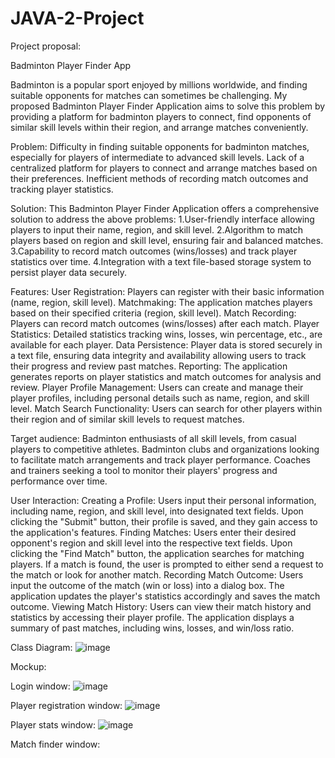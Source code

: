 # JAVA-2-Project

Project proposal:

Badminton Player Finder App

Badminton is a popular sport enjoyed by millions worldwide, and finding suitable opponents for matches can sometimes be challenging. My proposed Badminton Player Finder Application aims to solve this problem by providing a platform for badminton players to connect, find opponents of similar skill levels within their region, and arrange matches conveniently.

Problem:
Difficulty in finding suitable opponents for badminton matches, especially for players of intermediate to advanced skill levels.
Lack of a centralized platform for players to connect and arrange matches based on their preferences.
Inefficient methods of recording match outcomes and tracking player statistics.

Solution:
This Badminton Player Finder Application offers a comprehensive solution to address the above problems:
1.User-friendly interface allowing players to input their name, region, and skill level.
2.Algorithm to match players based on region and skill level, ensuring fair and balanced matches.
3.Capability to record match outcomes (wins/losses) and track player statistics over time.
4.Integration with a text file-based storage system to persist player data securely.

Features:
User Registration: Players can register with their basic information (name, region, skill level).
Matchmaking: The application matches players based on their specified criteria (region, skill level).
Match Recording: Players can record match outcomes (wins/losses) after each match.
Player Statistics: Detailed statistics tracking wins, losses, win percentage, etc., are available for each player.
Data Persistence: Player data is stored securely in a text file, ensuring data integrity and availability allowing users to track their progress and review past matches.
Reporting: The application generates reports on player statistics and match outcomes for analysis and review.
Player Profile Management: Users can create and manage their player profiles, including personal details such as name, region, and skill level.
Match Search Functionality: Users can search for other players within their region and of similar skill levels to request matches.

Target audience:
Badminton enthusiasts of all skill levels, from casual players to competitive athletes.
Badminton clubs and organizations looking to facilitate match arrangements and track player performance.
Coaches and trainers seeking a tool to monitor their players' progress and performance over time.

User Interaction:
Creating a Profile: Users input their personal information, including name, region, and skill level, into designated text fields. Upon clicking the "Submit" button, their profile is saved, and they gain access to the application's features.
Finding Matches: Users enter their desired opponent's region and skill level into the respective text fields. Upon clicking the "Find Match" button, the application searches for matching players. If a match is found, the user is prompted to either send a request to the match or look for another match.
Recording Match Outcome: Users input the outcome of the match (win or loss) into a dialog box. The application updates the player's statistics accordingly and saves the match outcome.
Viewing Match History: Users can view their match history and statistics by accessing their player profile. The application displays a summary of past matches, including wins, losses, and win/loss ratio.

Class Diagram:
![image](https://github.com/Mtouch08/JAVA-2-Project/assets/97079008/48a6e92a-fec3-405d-9d10-b40acf4578c1)

Mockup:

Login window:
![image](https://github.com/Mtouch08/PlayBadmintonApp-Java/assets/97079008/32e4d120-79f2-491d-9425-675bbd3a1b03)


Player registration window:
![image](https://github.com/Mtouch08/PlayBadmintonApp-Java/assets/97079008/c3d48802-a50c-41e0-8016-151dda5ceb37)

Player stats window:
![image](https://github.com/Mtouch08/JAVA-2-Project/assets/97079008/642cc2fc-de41-4e64-b5df-17ed6a818e04)

Match finder window:









